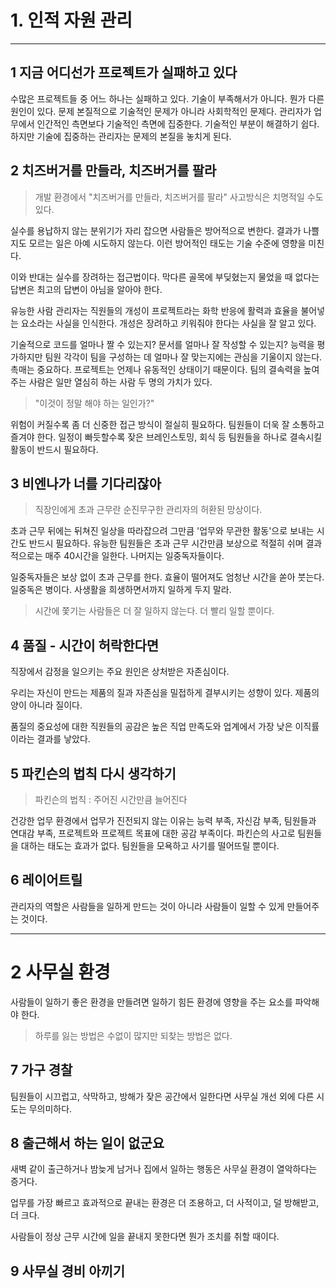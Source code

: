 # 1. 인적 자원 관리 

***

## 1 지금 어디선가 프로젝트가 실패하고 있다

수많은 프로젝트들 중 어느 하나는 실패하고 있다. 기술이 부족해서가 아니다. 뭔가 다른 원인이 있다. 문제 본질적으로 기술적인 문제가 아니라 사회학적인 문제다. 관리자가 업무에서 인간적인 측면보다 기술적인 측면에 집중한다. 기술적인 부분이 해결하기 쉽다. 하지만 기술에 집중하는 관리자는 문제의 본질을 놓치게 된다. 

## 2 치즈버거를 만들라, 치즈버거를 팔라

> 개발 환경에서 "치즈버거를 만들라, 치즈버거를 팔라" 사고방식은 치명적일 수도 있다. 

실수를 용납하지 않는 분위기가 자리 잡으면 사람들은 방어적으로 변한다. 결과가 나쁠지도 모르는 일은 아예 시도하지 않는다. 이런 방어적인 태도는 기술 수준에 영향을 미친다.

이와 반대는 실수를 장려하는 접근법이다. 막다른 골목에 부딪혔는지 물었을 때 없다는 답변은 최고의 답변이 아님을 알아야 한다. 

유능한 사람 관리자는 직원들의 개성이 프로젝트라는 화학 반응에 활력과 효율을 불어넣는 요소라는 사실을 인식한다. 개성은 장려하고 키워줘야 한다는 사실을 잘 알고 있다. 

기술적으로 코드를 얼마나 짤 수 있는지? 문서를 얼마나 잘 작성할 수 있는지? 능력을 평가하지만 팀원 각각이 팀을 구성하는 데 얼마나 잘 맞는지에는 관심을 기울이지 않는다. 촉매는 중요하다. 프로젝트는 언제나 유동적인 상태이기 때문이다. 팀의 결속력을 높여주는 사람은 일만 열심히 하는 사람 두 명의 가치가 있다. 

> "이것이 정말 해야 하는 일인가?"

위험이 커질수록 좀 더 신중한 접근 방식이 절실히 필요하다. 팀원들이 더욱 잘 소통하고 즐겨야 한다. 일정이 빠듯할수록 잦은 브레인스토밍, 회식 등 팀원들을 하나로 결속시킬 활동이 반드시 필요하다. 

## 3 비엔나가 너를 기다리잖아

> 직장인에게 초과 근무란 순진무구한 관리자의 허환된 망상이다. 

초과 근무 뒤에는 뒤쳐진 일상을 따라잡으려 그만큼 '업무와 무관한 활동'으로 보내는 시간도 반드시 필요하다. 유능한 팀원들은 초과 근무 시간만큼 보상으로 적절히 쉬며 결과적으로는 매주 40시간을 일한다. 나머지는 일중독자들이다. 

일중독자들은 보상 없이 초과 근무를 한다. 효율이 떨어져도 엄청난 시간을 쏟아 붓는다. 일중독은 병이다. 사생활을 희생하면서까지 일하게 두지 말라. 

> 시간에 쫓기는 사람들은 더 잘 일하지 않는다. 더 빨리 일할 뿐이다.    
    
## 4 품질 - 시간이 허락한다면 

직장에서 감정을 일으키는 주요 원인은 상처받은 자존심이다. 

우리는 자신이 만드는 제품의 질과 자존심을 밀접하게 결부시키는 성향이 있다. 제품의 양이 아니라 질이다.

품질의 중요성에 대한 직원들의 공감은 높은 직업 만족도와 업계에서 가장 낮은 이직률이라는 결과를 낳았다. 

## 5 파킨슨의 법칙 다시 생각하기 

> 파킨슨의 법칙 : 주어진 시간만큼 늘어진다

건강한 업무 환경에서 업무가 진전되지 않는 이유는 능력 부족, 자신감 부족, 팀원들과 연대감 부족, 프로젝트와 프로젝트 목표에 대한 공감 부족이다. 파킨슨의 사고로 팀원들을 대하는 태도는 효과가 없다. 팀원들을 모욕하고 사기를 떨어뜨릴 뿐이다. 

## 6 레이어트릴 

관리자의 역할은 사람들을 일하게 만드는 것이 아니라 사람들이 일할 수 있게 만들어주는 것이다. 

***

# 2 사무실 환경

사람들이 일하기 좋은 환경을 만들려면 일하기 힘든 환경에 영향을 주는 요소를 파악해야 한다. 

> 하루를 잃는 방법은 수없이 많지만 되찾는 방법은 없다.

## 7 가구 경찰

팀원들이 시끄럽고, 삭막하고, 방해가 잦은 공간에서 일한다면 사무실 개선 외에 다른 시도는 무의미하다. 

## 8 출근해서 하는 일이 없군요 

새벽 같이 출근하거나 밤늦게 남거나 집에서 일하는 행동은 사무실 환경이 열악하다는 증거다. 

업무를 가장 빠르고 효과적으로 끝내는 환경은 더 조용하고, 더 사적이고, 덜 방해받고, 더 크다. 

사람들이 정상 근무 시간에 일을 끝내지 못한다면 뭔가 조치를 취할 때이다. 

## 9 사무실 경비 아끼기 


